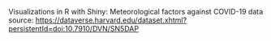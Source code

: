 Visualizations in R with Shiny: Meteorological factors against COVID-19
data source: https://dataverse.harvard.edu/dataset.xhtml?persistentId=doi:10.7910/DVN/SN5DAP
